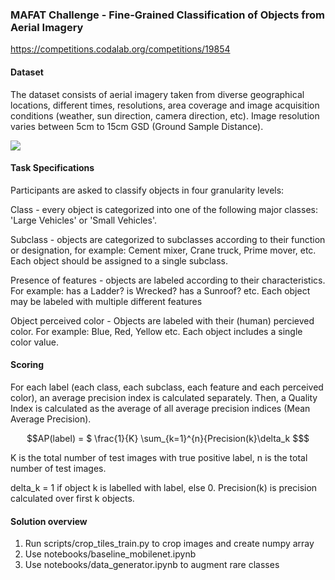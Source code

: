 ### MAFAT Challenge - Fine-Grained Classification of Objects from Aerial Imagery

https://competitions.codalab.org/competitions/19854

#### Dataset

The dataset consists of aerial imagery taken from diverse geographical locations, different times, resolutions, area coverage and image acquisition conditions (weather, sun direction, camera direction, etc). Image resolution varies between 5cm to 15cm GSD (Ground Sample Distance).

<img src=https://s3-us-west-2.amazonaws.com/codalab-webiks/Images/examples.jpg> </img>

#### Task Specifications
Participants are asked to classify objects in four granularity levels:

Class - every object is categorized into one of the following major classes: 'Large Vehicles' or 'Small Vehicles'.

Subclass - objects are categorized to subclasses according to their function or designation, for example: Cement mixer, Crane truck, Prime mover, etc. Each object should be assigned to a single subclass.

Presence of features - objects are labeled according to their characteristics. For example: has a Ladder? is Wrecked? has a Sunroof? etc. Each object may be labeled with multiple different features

Object perceived color - Objects are labeled with their (human) percieved color.  For example: Blue, Red, Yellow etc. Each object includes a single color value.

#### Scoring

For each label (each class, each subclass, each feature and each perceived color), an average precision index is calculated separately. Then, a Quality Index is calculated as the average of all average precision indices (Mean Average Precision).


```math
AP(label) = $ \frac{1}{K} \sum_{k=1}^{n}{Precision(k}\delta_k $
```
K is the total number of test images with true positive label, n is the total number of test images.

delta_k = 1 if object k is labelled with label, else 0.
Precision(k) is precision calculated over first k objects.
  
#### Solution overview

1. Run scripts/crop_tiles_train.py to crop images and create numpy array
2. Use notebooks/baseline_mobilenet.ipynb 
3. Use notebooks/data_generator.ipynb to augment rare classes
